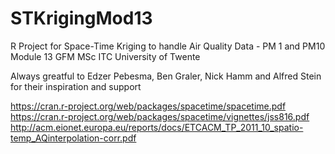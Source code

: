 # STKrigingMod13
R Project for Space-Time Kriging to handle Air Quality Data - PM 1 and PM10
Module 13 GFM MSc ITC University of Twente

Always greatful to Edzer Pebesma, Ben Graler, Nick Hamm and Alfred Stein for their inspiration and support

https://cran.r-project.org/web/packages/spacetime/spacetime.pdf
https://cran.r-project.org/web/packages/spacetime/vignettes/jss816.pdf
http://acm.eionet.europa.eu/reports/docs/ETCACM_TP_2011_10_spatio-temp_AQinterpolation-corr.pdf

